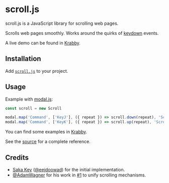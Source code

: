 # scroll.js

scroll.js is a JavaScript library for scrolling web pages.

Scrolls web pages smoothly.  Works around the quirks of [keydown] events.

[keydown]: https://developer.mozilla.org/en-US/docs/Web/API/Document/keydown_event

A live demo can be found in [Krabby].

[Krabby]: https://krabby.netlify.com

## Installation

Add [`scroll.js`](src/scroll.js) to your project.

## Usage

Example with [modal.js]:

[modal.js]: https://github.com/alexherbo2/modal.js

``` javascript
const scroll = new Scroll

modal.map('Command', ['KeyJ'], ({ repeat }) => scroll.down(repeat), 'Scroll down', 'Scroll')
modal.map('Command', ['KeyK'], ({ repeat }) => scroll.up(repeat), 'Scroll up', 'Scroll')
```

You can find some examples in [Krabby].

See the [source](src/scroll.js) for a complete reference.

## Credits

- [Saka Key] ([@eejdoowad]) for the initial implementation.
- [@AdamWagner] for his work in [#1] to unify scrolling mechanisms.

[#1]: https://github.com/alexherbo2/scroll.js/issues/1

[Saka Key]: https://key.saka.io

[@eejdoowad]: https://github.com/eejdoowad
[@AdamWagner]: https://github.com/AdamWagner
